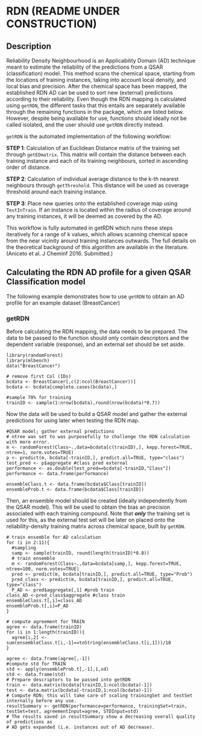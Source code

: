 # RDN (README UNDER CONSTRUCTION)
## Description
Reliability Density Neighbourhood is an Applicability Domain (AD) technique meant to estimate the reliability of the predictions from a QSAR (classification) model. This method scans the chemical space, starting from the locations of training instances, taking into account local density, and local bias and precision. After the chemical space has been mapped, the established RDN AD can be used to sort new (external) predictions according to their reliability. Even though the RDN mapping is calculated using `getRDN`, the different tasks that this entails are separately available through the remaining functions in the package, which are listed below. However, despite being available for use, functions should ideally not be called isolated, and the user should use `getRDN` directly instead.

`getRDN` is the automated implementation of the following workflow:

**STEP 1**: Calculation of an Euclidean Distance matrix of the training set through `getEDmatrix`. This matrix will contain the distance between each training instance and each of its training neighbours, sorted in ascending order of distance.

**STEP 2**: Calculation of individual average distance to the k-th nearest neighbours through `getThreshold`. This distance will be used as coverage threshold around each training instance.

**STEP 3**: Place new queries onto the established coverage map using `TestInTrain`. If an instance is located within the radius of coverage around any training instances, it will be deemed as covered by the AD.

This workflow is fully automated in getRDN which runs these steps iteratively for a range of k values, which allows scanning chemical space from the near vicinity around training instances outwards. The full details on the theoretical background of this algorithm are available in the literature. (Aniceto et al. J Cheminf 2016. Submitted.)

## Calculating the RDN AD profile for a given QSAR Classification model
The following example demonstrates how to use `getRDN` to obtain an AD profile for an example dataset (BreastCancer)

### getRDN
Before calculating the RDN mapping, the data needs to be prepared. The data to be passed to the function should only contain descriptors and the dependent variable (response), and an external set should be set aside.

```
library(randomForest)
library(mlbench)
data("BreastCancer")

# remove first Col (IDs)
bcdata <- BreastCancer[,c(2:ncol(BreastCancer))]
bcdata <- bcdata[complete.cases(bcdata),]

#sample 70% for training
trainID <- sample(1:nrow(bcdata),round(nrow(bcdata)*0.7))
```

Now the data will be used to build a QSAR model and gather the external predictions for using later when testing the RDN map.

```
#QSAR model; gather external predictions
# ntree was set to was purposefully to challenge the RDN calculation with more error.
m <- randomForest(Class~.,data=bcdata[c(trainID),], kepp.forest=TRUE, ntree=1, norm.votes=TRUE)
p <- predict(m, bcdata[-trainID,], predict.all=TRUE, type="class")
test_pred <- p$aggregate #class pred external
performance <- as.double(test_pred==bcdata[-trainID,"Class"])
performance <- data.frame(performance)

ensembleClass.t <- data.frame(bcdata$Class[trainID])
ensembleProb.t <- data.frame(bcdata$Class[trainID])
```

Then, an ensemble model should be created (ideally independently from the QSAR model). This will be used to obtain the bias an precision associated with each training compound. Note that **_only_** the training set is used for this, as the external test set will be later on placed onto the reliability-density training matrix across chemical space, built by `getRDN`.

```
# train ensemble for AD calculation
for (i in 2:11){
  #sampling
  samp <- sample(trainID, round(length(trainID)*0.8))
  # train ensemble
  m <- randomForest(Class~.,data=bcdata[samp,], kepp.forest=TRUE, ntree=100, norm.votes=TRUE)
  pred <- predict(m, bcdata[trainID,], predict.all=TRUE, type="Prob")
  pred_class <- predict(m, bcdata[trainID,], predict.all=TRUE, type="class")
  P_AD <- pred$aggregate[,1] #prob train
class_AD <-pred_class$aggregate #class train
ensembleClass.t[,i]=class_AD
ensembleProb.t[,i]=P_AD
}

# compute agreement for TRAIN
agree <- data.frame(trainID)
for (i in 1:length(trainID)){
  agree[i,2] <- sum(ensembleClass.t[i,-1]==toString(ensembleClass.t[i,1]))/10
}

agree <- data.frame(agree[,-1])
#compute std for TRAIN
std <- apply(ensembleProb.t[,-1],1,sd)
std <- data.frame(std)
# Prepare descriptors to be passed into getRDN
train <- data.matrix(bcdata[trainID,1:ncol(bcdata)-1])
test <- data.matrix(bcdata[-trainID,1:ncol(bcdata)-1])
# Compute RDN; this will take care of scaling trainingSet and testSet internally before any use.
resultSummary <- getRDN(performance=performance, trainingSet=train,
testSet=test, agreementInput=agree, STDInput=std)
# The results saved in resultSummary show a decreasing overall quality of predictions as
# AD gets expanded (i.e. instances out of AD decrease).
```
